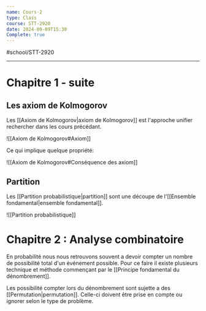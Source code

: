 ```yaml
---
name: Cours-2
type: Class
course: STT-2920
date: 2024-09-09T15:30
Complete: true
---
```

#school/STT-2920 
***

# Chapitre 1 - suite

## Les axiom de Kolmogorov
Les [[Axiom de Kolmogorov|axiom de Kolmogorov]] est l'approche unifier rechercher dans les cours précédant.

![[Axiom de Kolmogorov#Axiom]]

Ce qui implique quelque propriété:

![[Axiom de Kolmogorov#Conséquence des axiom]]

## Partition
Les [[Partition probabilistique|partition]] sont une découpe de l'[[Ensemble fondamental|ensemble fondamental]].

![[Partition probabilistique]]

# Chapitre 2 : Analyse combinatoire

En probabilité nous nous retrouvons souvent a devoir compter un nombre de possibilité total d'un événement possible. Pour ce faire il existe plusieurs technique et méthode commençant par le [[Principe fondamental du dénombrement]].

Les possibilité compter lors du dénombrement sont sujette a des [[Permutation|permutation]]. Celle-ci doivent être prise en compte ou ignorer selon le type de problème.